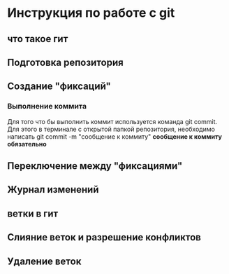 # Инструкция по работе с git

## что такое гит

## Подготовка репозитория

## Создание "фиксаций"

### Выполнение коммита
Для того что бы выполнить коммит используется команда git commit. Для этого в терминале с открытой папкой репозитория, необходимо написать git commit -m "сообщение к коммиту"
**сообщение к коммиту обязательно**

## Переключение между "фиксациями"

## Журнал изменений 

## ветки в гит

## Слияние веток и разрешение конфликтов

## Удаление веток